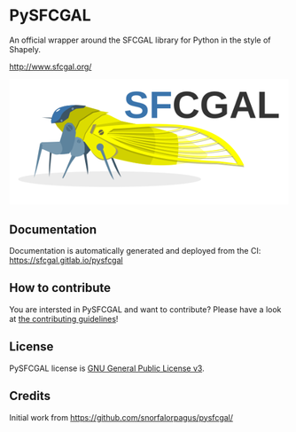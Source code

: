 # PySFCGAL

An official wrapper around the SFCGAL library for Python in the style of Shapely.

http://www.sfcgal.org/

![sfcgal_image](docs/docs/assets/img/sfcgal.png)

## Documentation

Documentation is automatically generated and deployed from the CI: https://sfcgal.gitlab.io/pysfcgal

## How to contribute

You are intersted in PySFCGAL and want to contribute? Please have a look at [the contributing guidelines](CONTRIBUTING.md)!

## License

PySFCGAL license is [GNU General Public License v3](LICENSE.md).

## Credits

Initial work from https://github.com/snorfalorpagus/pysfcgal/
